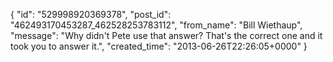  {
   "id": "529998920369378",
   "post_id": "462493170453287_462528253783112",
   "from_name": "Bill Wiethaup",
   "message": "Why didn't Pete use that answer? That's the correct one and it took you to answer it.",
   "created_time": "2013-06-26T22:26:05+0000"
 }

